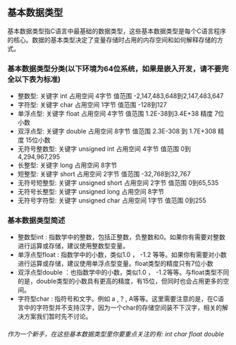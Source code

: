 ## 基本数据类型
基本数据类型指C语言中最基础的数据类型，这些基本数据类型是每个C语言程序的核心。数据的基本类型决定了变量存储时占用的内存空间和如何解释存储的方式。

### 基本数据类型分类(以下环境为64位系统，如果是嵌入开发，请不要完全以下表为标准)
* 整数型: 关键字 int  占用空间 4字节 值范围 -2,147,483,648到2,147,483,647
* 字符型: 关键字 char 占用空间 1字节 值范围 -128到127
* 单浮点型: 关键字 float 占用空间 4字节 值范围 1.2E-38到3.4E+38 精度 7位小数
* 双浮点型: 关键字 double 占用空间 8字节 值范围 2.3E-308 到 1.7E+308 精度 15位小数
* 无符号整数型: 关键字 unsigned int 占用空间 4字节 值范围 0到4,294,967,295
* 长整型: 关键字 long 占用空间 8字节
* 短整型: 关键字 short 占用空间 2字节 值范围 -32,768到32,767
* 无符号短整型: 关键字 unsigned short 占用空间 2字节 值范围 0到65,535
* 无符号长整型: 关键字 unsigned long 占用空间 8字节
* 无符号字符型: 关键字 unsigned char 占用空间 1字节 值范围 0到255
### 基本数据类型简述
* 整数型int : 指数学中的整数，包括正整数，负整数和0。如果你有需要对整数进行运算或存储，建议使用整数型变量。
* 单浮点型float : 指数学中的小数，类似1.0 ， -1.2 等等。如果你有需要对小数进行运算或存储，建议使用单浮点型变量。float类型的精度只有7位小数
* 双浮点型double ：也指数学中的小数，类似1.0 ， -1.2等等。与float类型不同的是，double类型的小数具有更高的精度，有15位，但同时也会占用更多的空间。
* 字符型char : 指符号和文字。例如 a , ? , A等等。这里需要注意的是，在C语言中的字符型并不支持汉字，因为一个char的存储空间装不下汉字，相关的解决方案我们暂时先不讨论。
###### 作为一个新手，在这些基本数据类型里你要重点关注的有: int char float double
